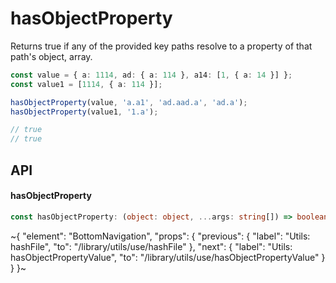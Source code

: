 
# hasObjectProperty

Returns true if any of the provided key paths resolve to a property of that path's object, array.

```ts
const value = { a: 1114, ad: { a: 114 }, a14: [1, { a: 14 }] };
const value1 = [1114, { a: 114 }];

hasObjectProperty(value, 'a.a1', 'ad.aad.a', 'ad.a');
hasObjectProperty(value1, '1.a');

// true
// true
```

## API

#### hasObjectProperty

```ts
const hasObjectProperty: (object: object, ...args: string[]) => boolean;
```


~{
  "element": "BottomNavigation",
  "props": {
    "previous": {
      "label": "Utils: hashFile",
      "to": "/library/utils/use/hashFile"
    },
    "next": {
      "label": "Utils: hasObjectPropertyValue",
      "to": "/library/utils/use/hasObjectPropertyValue"
    }
  }
}~
